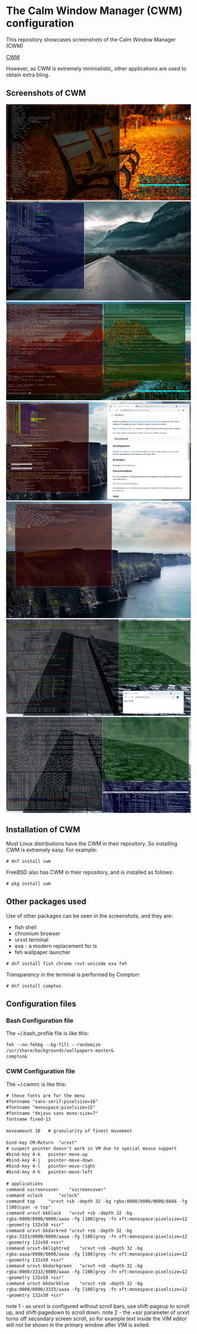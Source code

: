 
# The Calm Window Manager (CWM) configuration

This repository showcases screenshots of the Calm Window Manager (CWM)

[CWM](https://github.com/leahneukirchen/cwm)

However, as CWM is extremely minimalistic, other applications are used to obtain extra bling.


## Screenshots of CWM

![](images/VirtualBox1.png)
![](images/VirtualBox2.png)
![](images/VirtualBox3.png)
![](images/VirtualBox4.png)
![](images/VirtualBox5.png)
![](images/VirtualBox6.png)
![](images/VirtualBox7.png)


## Installation of CWM

Most Linux distributions have the CWM in their repository.
So installing CWM is extremely easy. For example:
```
# dnf install cwm 
```

FreeBSD also has CWM in their repository, and is installed as follows:
```
# pkg install cwm
```


## Other packages used

Use of other packages can be seen in the screenshots, and they are:
 + fish shell
 + chromium browser
 + urxvt terminal
 + exa - a modern replacement for ls
 + feh wallpaper launcher

```
# dnf install fish chrome rxvt-unicode exa feh
```

Transparency in the terminal is performed by Compton:
```
# dnf install compton
```



## Configuration files

### Bash Configuration file

The ~/.bash_profile file is like this:
```
feh --no-fehbg --bg-fill --randomize /usr/share/backgrounds/wallpapers-master&
compton&
```

### CWM Configuration file

The ~/.cwmrc is like this:

```
# these fonts are for the menu
#fontname "sans-serif:pixelsize=16"
#fontname "monospace:pixelsize=15"
#fontname "dejavu sans mono:size=7"
fontname fixed-13

moveamount 10	# granularity of finest movement

bind-key CM-Return	"urxvt"
# suspect pointer doesn't work in VM due to special mouse support
#bind-key 4-k	pointer-move-up
#bind-key 4-j	pointer-move-down
#bind-key 4-l	pointer-move-right
#bind-key 4-h	pointer-move-left

# applications
command xscreensaver	"xscreensaver"
command xclock		"xclock"
command top		"urxvt +sb -depth 32 -bg rgba:0000/0000/0000/6666 -fg [100]cyan -e top"
command urxvt-bkblack	"urxvt +sb -depth 32 -bg rgba:0000/0000/0000/aaaa -fg [100]grey -fn xft:monospace:pixelsize=12 -geometry 132x50 +ssr"
command urxvt-bkdarkred	"urxvt +sb -depth 32 -bg rgba:3333/0000/0000/aaaa -fg [100]grey -fn xft:monospace:pixelsize=12 -geometry 132x50 +ssr"
command urxvt-bklightred	"urxvt +sb -depth 32 -bg rgba:aaaa/0000/0000/aaaa -fg [100]grey -fn xft:monospace:pixelsize=12 -geometry 132x50 +ssr"
command urxvt-bkdarkgreen	"urxvt +sb -depth 32 -bg rgba:0000/3333/0000/aaaa -fg [100]grey -fn xft:monospace:pixelsize=12 -geometry 132x50 +ssr"
command urxvt-bkdarkblue	"urxvt +sb -depth 32 -bg rgba:0000/0000/3333/aaaa -fg [100]grey -fn xft:monospace:pixelsize=12 -geometry 132x50 +ssr"

```

note 1 - as urxvt is configured without scroll bars, use shift-pageup to scroll up, and shift-pagedown to scroll down. 
note 2 - the +ssr parameter of urxvt turns off secondary screen scroll, so for example text inside the VIM editor will not be shown in the primary window after VIM is exited.


